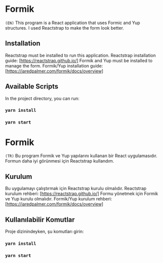 
# Formik
`(EN)`
This program is a React application that uses Formic and Yup structures. I used Reactstrap to make the form look better.

## Installation
Reactstrap must be installed to run this application. Reactstrap installation guide:
[https://reactstrap.github.io/]
Formik and Yup must be installed to manage the form. Formik/Yup installation guide:
[https://jaredpalmer.com/formik/docs/overview]

## Available Scripts

In the project directory, you can run:

### `yarn install`
### `yarn start`


# Formik
`(TR)`
Bu program Formik ve Yup yapılarını kullanan bir React uygulamasıdır. Formun daha iyi görünmesi için Reactstrap kullandım.

## Kurulum
Bu uygulamayı çalıştırmak için Reactstrap kurulu olmalıdır. Reactstrap kurulum rehberi:
[https://reactstrap.github.io/]
Formu yönetmek için Formik ve Yup kurulu olmalıdır. Formik/Yup kurulum rehberi:
[https://jaredpalmer.com/formik/docs/overview]

## Kullanılabilir Komutlar

Proje dizinindeyken, şu komutları girin:

### `yarn install`
### `yarn start`


